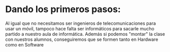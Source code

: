 # 

# 

# 

# Dando los primeros pasos:

Al igual que no necesitamos ser ingenieros de telecomunicaciones para usar un móvil, tampoco hace falta ser informáticos para sacarle mucho partido a nuestro aula de informática. Además si podemos "montar" la clase con nuestros alumnos, conseguiremos que se formen tanto en Hardware como en Software


